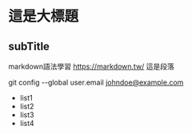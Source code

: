 # 這是大標題
## subTitle

markdown語法學習
https://markdown.tw/
這是段落

git config --global user.email johndoe@example.com

- list1
- list2
- list3
- list4
